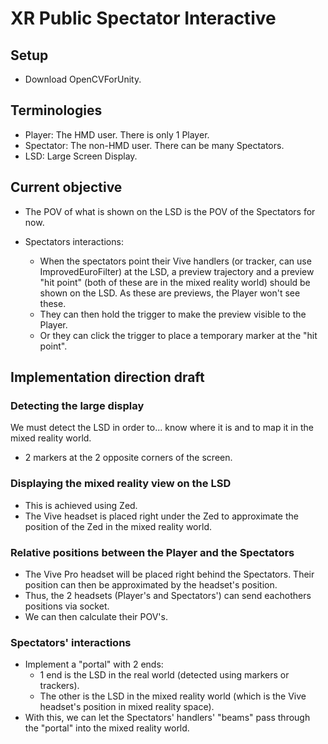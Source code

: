 # XR Public Spectator Interactive

## Setup

- Download OpenCVForUnity.

## Terminologies

- Player: The HMD user. There is only 1 Player.
- Spectator: The non-HMD user. There can be many Spectators.
- LSD: Large Screen Display.

## Current objective

- The POV of what is shown on the LSD is the POV of the Spectators for now.

- Spectators interactions:
  - When the spectators point their Vive handlers (or tracker, can use ImprovedEuroFilter) at the LSD, a preview trajectory and a preview "hit point" (both of these are in the mixed reality world) should be shown on the LSD. As these are previews, the Player won't see these.
  - They can then hold the trigger to make the preview visible to the Player.
  - Or they can click the trigger to place a temporary marker at the "hit point".

## Implementation direction draft

### Detecting the large display

We must detect the LSD in order to... know where it is and to map it in the mixed reality world.

- 2 markers at the 2 opposite corners of the screen.

### Displaying the mixed reality view on the LSD

- This is achieved using Zed.
- The Vive headset is placed right under the Zed to approximate the position of the Zed in the mixed reality world.

### Relative positions between the Player and the Spectators

- The Vive Pro headset will be placed right behind the Spectators. Their position can then be approximated by the headset's position.
- Thus, the 2 headsets (Player's and Spectators') can send eachothers positions via socket.
- We can then calculate their POV's.

### Spectators' interactions

- Implement a "portal" with 2 ends:
  - 1 end is the LSD in the real world (detected using markers or trackers).
  - The other is the LSD in the mixed reality world (which is the Vive headset's position in mixed reality space).
- With this, we can let the Spectators' handlers' "beams" pass through the "portal" into the mixed reality world.
